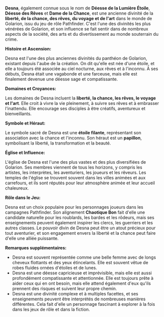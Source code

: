**Desna**, également connue sous le nom de **Déesse de la Lumière Étoile**, **Déesse des Rêves** et **Dame de la Chance**, est une ancienne divinité de la **liberté, de la chance, des rêves, du voyage et de l'art** dans le monde de Golarion, issu du jeu de rôle Pathfinder. C'est l'une des divinités les plus vénérées de Golarion, et son influence se fait sentir dans de nombreux aspects de la société, des arts et du divertissement au monde souterrain du crime.

**Histoire et Ascension:**

Desna est l'une des plus anciennes divinités du panthéon de Golarion, existant depuis l'aube de la création. On dit qu'elle est née d'une étoile, et elle a toujours été associée au ciel nocturne, aux rêves et à l'inconnu. À ses débuts, Desna était une vagabonde et une farceuse, mais elle est finalement devenue une déesse sage et compatissante.

**Domaines et Croyances:**

Les domaines de Desna incluent la **liberté, la chance, les rêves, le voyage et l'art**. Elle croit à vivre la vie pleinement, à suivre ses rêves et à embrasser l'inattendu. Elle encourage ses disciples à être créatifs, aventureux et bienveillants.

**Symbole et Héraut:**

Le symbole sacré de Desna est une **étoile filante**, représentant son association avec la chance et l'inconnu. Son héraut est un **papillon**, symbolisant la liberté, la transformation et la beauté.

**Église et Influence:**

L'église de Desna est l'une des plus vastes et des plus diversifiées de Golarion. Ses membres viennent de tous les horizons, y compris les artistes, les interprètes, les aventuriers, les joueurs et les rêveurs. Les temples de l'église se trouvent souvent dans les villes animées et aux carrefours, et ils sont réputés pour leur atmosphère animée et leur accueil chaleureux.

**Rôle dans le Jeu:**

Desna est un choix populaire pour les personnages joueurs dans les campagnes Pathfinder. Son alignement **Chaotique Bon** fait d'elle une candidate naturelle pour les roublards, les bardes et les rôdeurs, mais ses enseignements peuvent également inspirer les clercs, les guerriers et les autres classes. Le pouvoir divin de Desna peut être un atout précieux pour tout aventurier, et son engagement envers la liberté et la chance peut faire d'elle une alliée puissante.

**Remarques supplémentaires:**

- Desna est souvent représentée comme une belle femme avec de longs cheveux flottants et des yeux étincelants. Elle est souvent vêtue de robes fluides ornées d'étoiles et de lunes.
- Desna est une déesse capricieuse et imprévisible, mais elle est aussi profondément compatissante et attentionnée. Elle est toujours prête à aider ceux qui en ont besoin, mais elle attend également d'eux qu'ils prennent des risques et suivent leur propre chemin.
- Desna est une divinité complexe et à multiples facettes, et ses enseignements peuvent être interprétés de nombreuses manières différentes. Cela fait d'elle un personnage fascinant à explorer à la fois dans les jeux de rôle et dans la fiction.